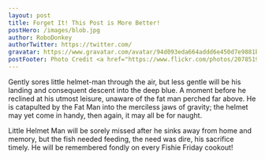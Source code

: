 ```yaml
---
layout: post
title: Forget It! This Post is More Better!
postHero: /images/blob.jpg
author: RoboDonkey
authorTwitter: https://twitter.com/
gravatar: https://www.gravatar.com/avatar/94d093eda664addd6e450d7e9881bcad?s=32&d=identicon&r=PG
postFooter: Photo Credit <a href="https://www.flickr.com/photos/20785192@N02/5874153989/in/dateposted-public/">a steezy person</a>
---
```

Gently sores little helmet-man through the air, but less gentle will be his landing and consequent descent into the deep blue. A moment before he reclined at his utmost leisure, unaware of the fat man perched far above. He is catapulted by the Fat Man into the merciless jaws of gravity; the helmet may yet come in handy, then again, it may all be for naught.

Little Helmet Man will be sorely missed after he sinks away from home and memory, but the fish needed feeding, the need was dire, his sacrifice timely. He will be remembered fondly on every Fishie Friday cookout!
